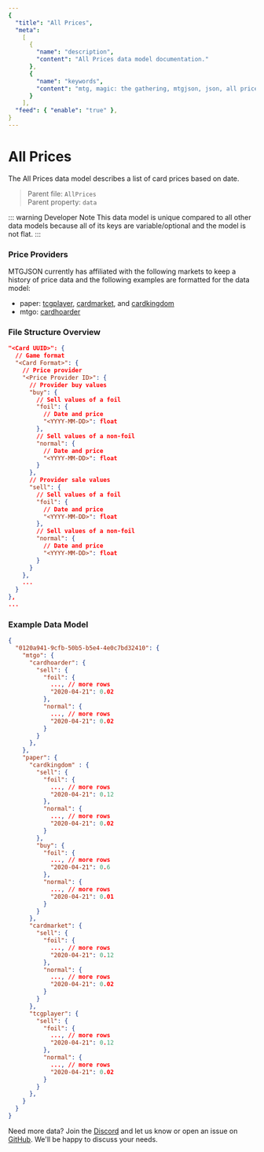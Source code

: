 ```yaml
---
{
  "title": "All Prices",
  "meta":
    [
      {
        "name": "description",
        "content": "All Prices data model documentation."
      },
      {
        "name": "keywords",
        "content": "mtg, magic: the gathering, mtgjson, json, all prices, prices"
      }
    ],
  "feed": { "enable": "true" },
}
---
```


# All Prices

The All Prices data model describes a list of card prices based on date.

> Parent file: `AllPrices`  
> Parent property: `data`

::: warning Developer Note
This data model is unique compared to all other data models because all of its keys are variable/optional and the model is not flat.
:::

### Price Providers

MTGJSON currently has affiliated with the following markets to keep a history of price data and the following examples are formatted for the data model:

- paper: <a href="https://www.tcgplayer.com" target="_blank" rel="noopener noreferrer">tcgplayer</a>, <a href="https://www.cardmarket.com" target="_blank" rel="noopener noreferrer">cardmarket</a>, and <a href="https://www.cardkingdom.com" target="_blank" rel="noopener noreferrer">cardkingdom</a>
- mtgo: <a href="https://www.cardhoarder.com" target="_blank" rel="noopener noreferrer">cardhoarder</a>

### File Structure Overview

```json
"<Card UUID>": {
  // Game format
  "<Card Format>": {
    // Price provider
    "<Price Provider ID>": {
      // Provider buy values
      "buy": {
        // Sell values of a foil
        "foil": {
          // Date and price
          "<YYYY-MM-DD>": float
        },
        // Sell values of a non-foil
        "normal": {
          // Date and price
          "<YYYY-MM-DD>": float
        }
      },
      // Provider sale values
      "sell": {
        // Sell values of a foil
        "foil": {
          // Date and price
          "<YYYY-MM-DD>": float
        },
        // Sell values of a non-foil
        "normal": {
          // Date and price
          "<YYYY-MM-DD>": float
        }
      }
    },
    ...
  }
},
...
```

### Example Data Model

```json
{
  "0120a941-9cfb-50b5-b5e4-4e0c7bd32410": {
    "mtgo": {
      "cardhoarder": {
        "sell": {
          "foil": {
            ..., // more rows
            "2020-04-21": 0.02
          },
          "normal": {
            ..., // more rows
            "2020-04-21": 0.02
          }
        }
      },
    },
    "paper": {
      "cardkingdom" : {
        "sell": {
          "foil": {
            ..., // more rows
            "2020-04-21": 0.12
          },
          "normal": {
            ..., // more rows
            "2020-04-21": 0.02
          }
        },
        "buy": {
          "foil": {
            ..., // more rows
            "2020-04-21": 0.6
          },
          "normal": {
            ..., // more rows
            "2020-04-21": 0.01
          }
        }
      },
      "cardmarket": {
        "sell": {
          "foil": {
            ..., // more rows
            "2020-04-21": 0.12
          },
          "normal": {
            ..., // more rows
            "2020-04-21": 0.02
          }
        }
      },
      "tcgplayer": {
        "sell": {
          "foil": {
            ..., // more rows
            "2020-04-21": 0.12
          },
          "normal": {
            ..., // more rows
            "2020-04-21": 0.02
          }
        }
      },
    }
  }
}
```

Need more data? Join the <a href="https://discord.gg/74GUQDE" rel="noopener noreferrer" target="_blank">Discord</a> and let us know or open an issue on <a href="https://github.com/mtgjson/mtgjson-website/issues" rel="noopener noreferrer" target="_blank">GitHub</a>. We'll be happy to discuss your needs.
